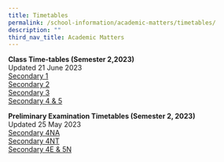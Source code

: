 ```yaml
---
title: Timetables
permalink: /school-information/academic-matters/timetables/
description: ""
third_nav_title: Academic Matters
---
```

**Class Time-tables (Semester 2,2023)** <br>
Updated 21 June 2023
<br>
[Secondary 1](/files/sec%201_class%20timetable_sem%202_2023.pdf)<br>
[Secondary 2](/files/sec%202_class%20timetable_sem%202_2023.pdf)<br>[Secondary 3](/files/sec%203_class%20timetable_sem%202_2023.pdf)<br>[Secondary 4 &amp; 5](/files/sec%204%205_class%20timetable_sem%202_2023.pdf)

**Preliminary Examination Timetables (Semester 2, 2023)** <br>
Updated 25 May 2023
<br>
[Secondary 4NA](/files/4na%20prelim%202023.pdf)
<br>
[Secondary 4NT](/files/4nt%20prelim%202023.pdf)
<br>
[Secondary 4E &amp; 5N](/files/4e&amp;5n%20prelim%202023.pdf)